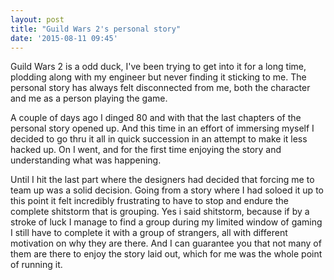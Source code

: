 ```yaml
---
layout: post
title: "Guild Wars 2's personal story"
date: '2015-08-11 09:45'
---
```


Guild Wars 2 is a odd duck, I've been trying to get into it for a long time, plodding along with my engineer but never finding it sticking to me. The personal story has always felt disconnected from me, both the character and me as a person playing the game.

A couple of days ago I dinged 80 and with that the last chapters of the personal story opened up. And this time in an effort of immersing myself I decided to go thru it all in quick succession in an attempt to make it less hacked up. On I went, and for the first time enjoying the story and understanding what was happening.

Until I hit the last part where the designers had decided that forcing me to team up was a solid decision. Going from a story where I had soloed it up to this point it felt incredibly frustrating to have to stop and endure the complete shitstorm that is grouping. Yes i said shitstorm, because if by a stroke of luck I manage to find a group during my limited window of gaming I still have to complete it with a group of strangers, all with different motivation on why they are there.
And I can guarantee you that not many of them are there to enjoy the story laid out, which for me was the whole point of running it.
